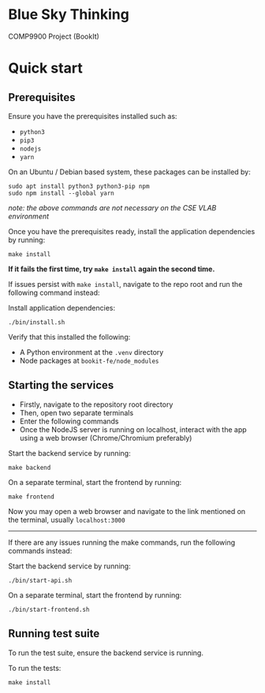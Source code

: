 # Blue Sky Thinking
COMP9900 Project (BookIt)

# Quick start

## Prerequisites
Ensure you have the prerequisites installed such as:
- `python3`
- `pip3`
- `nodejs`
- `yarn`

On an Ubuntu / Debian based system, these packages can be installed by:

```shell
sudo apt install python3 python3-pip npm
sudo npm install --global yarn
```

_note: the above commands are not necessary on the CSE VLAB environment_

Once you have the prerequisites ready, install the application dependencies by running:
```shell
make install
```
**If it fails the first time, try `make install` again the second time.**

If issues persist with `make install`, navigate to the repo root and run the following command instead:

Install application dependencies:
```shell
./bin/install.sh
```

Verify that this installed the following:
- A Python environment at the `.venv` directory
- Node packages at `bookit-fe/node_modules`

## Starting the services

- Firstly, navigate to the repository root directory
- Then, open two separate terminals
- Enter the following commands
- Once the NodeJS server is running on localhost, interact with the app using a web browser (Chrome/Chromium preferably)

Start the backend service by running:
```shell
make backend
```

On a separate terminal, start the frontend by running:
```shell
make frontend
```

Now you may open a web browser and navigate to the link mentioned on the terminal, usually `localhost:3000`

---
If there are any issues running the make commands, run the following commands instead:

Start the backend service by running:
```shell
./bin/start-api.sh
```

On a separate terminal, start the frontend by running:
```shell
./bin/start-frontend.sh
```

## Running test suite

To run the test suite, ensure the backend service is running.

To run the tests:
```shell
make install
```
